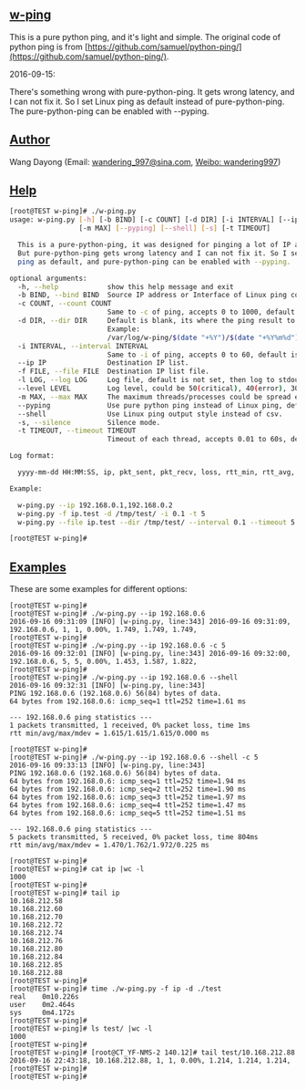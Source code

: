 <!-- @format -->

## [w-ping](https://github.com/day0ng/w-ping)

This is a pure python ping, and it's light and simple. The original code of python ping is from [https://github.com/samuel/python-ping/](https://github.com/samuel/python-ping/).

2016-09-15:

There's something wrong with pure-python-ping. It gets wrong latency, and I can not fix it. So I set Linux ping as default instead of pure-python-ping. The pure-python-ping can be enabled with --pyping.

## [Author](https://github.com/day0ng/w-ping#author)

Wang Dayong (Email: [wandering_997@sina.com](mailto:wandering_997@sina.com), [Weibo: wandering997](http://weibo.com/wandering997))

## [Help](https://github.com/day0ng/w-ping#help)

```bash
[root@TEST w-ping]# ./w-ping.py
usage: w-ping.py [-h] [-b BIND] [-c COUNT] [-d DIR] [-i INTERVAL] [--ip IP] [-f FILE] [-l LOG] [--level LEVEL]
                 [-m MAX] [--pyping] [--shell] [-s] [-t TIMEOUT]

  This is a pure-python-ping, it was designed for pinging a lot of IP addresses.
  But pure-python-ping gets wrong latency and I can not fix it. So I set Linux
  ping as default, and pure-python-ping can be enabled with --pyping.

optional arguments:
  -h, --help            show this help message and exit
  -b BIND, --bind BIND  Source IP address or Interface of Linux ping command.
  -c COUNT, --count COUNT
                        Same to -c of ping, accepts 0 to 1000, default is 1.
  -d DIR, --dir DIR     Default is blank, its where the ping result to be stored only when dir is specified.
                        Example:
                        /var/log/w-ping/$(date "+%Y")/$(date "+%Y%m%d")/
  -i INTERVAL, --interval INTERVAL
                        Same to -i of ping, accepts 0 to 60, default is 0.2s, less than 0.2 needs root privilege.
  --ip IP               Destination IP list.
  -f FILE, --file FILE  Destination IP list file.
  -l LOG, --log LOG     Log file, default is not set, then log to stdout.
  --level LEVEL         Log level, could be 50(critical), 40(error), 30(warning), 20(info) and 10(debug), default is 20.
  -m MAX, --max MAX     The maximum threads/processes could be spread each time, default is 1000.
  --pyping              Use pure python ping instead of Linux ping, default is Linux ping.
  --shell               Use Linux ping output style instead of csv.
  -s, --silence         Silence mode.
  -t TIMEOUT, --timeout TIMEOUT
                        Timeout of each thread, accepts 0.01 to 60s, default is 1s.

Log format:

  yyyy-mm-dd HH:MM:SS, ip, pkt_sent, pkt_recv, loss, rtt_min, rtt_avg, rtt_max, bind_addr/interface

Example:

  w-ping.py --ip 192.168.0.1,192.168.0.2
  w-ping.py -f ip.test -d /tmp/test/ -i 0.1 -t 5
  w-ping.py --file ip.test --dir /tmp/test/ --interval 0.1 --timeout 5

[root@TEST w-ping]#
```

## [Examples](https://github.com/day0ng/w-ping#examples)

These are some examples for different options:

```shell
[root@TEST w-ping]#
[root@TEST w-ping]# ./w-ping.py --ip 192.168.0.6
2016-09-16 09:31:09 [INFO] [w-ping.py, line:343] 2016-09-16 09:31:09, 192.168.0.6, 1, 1, 0.00%, 1.749, 1.749, 1.749,
[root@TEST w-ping]#
[root@TEST w-ping]# ./w-ping.py --ip 192.168.0.6 -c 5
2016-09-16 09:32:01 [INFO] [w-ping.py, line:343] 2016-09-16 09:32:00, 192.168.0.6, 5, 5, 0.00%, 1.453, 1.587, 1.822,
[root@TEST w-ping]#
[root@TEST w-ping]# ./w-ping.py --ip 192.168.0.6 --shell
2016-09-16 09:32:31 [INFO] [w-ping.py, line:343]
PING 192.168.0.6 (192.168.0.6) 56(84) bytes of data.
64 bytes from 192.168.0.6: icmp_seq=1 ttl=252 time=1.61 ms

--- 192.168.0.6 ping statistics ---
1 packets transmitted, 1 received, 0% packet loss, time 1ms
rtt min/avg/max/mdev = 1.615/1.615/1.615/0.000 ms

[root@TEST w-ping]#
[root@TEST w-ping]# ./w-ping.py --ip 192.168.0.6 --shell -c 5
2016-09-16 09:33:13 [INFO] [w-ping.py, line:343]
PING 192.168.0.6 (192.168.0.6) 56(84) bytes of data.
64 bytes from 192.168.0.6: icmp_seq=1 ttl=252 time=1.94 ms
64 bytes from 192.168.0.6: icmp_seq=2 ttl=252 time=1.90 ms
64 bytes from 192.168.0.6: icmp_seq=3 ttl=252 time=1.97 ms
64 bytes from 192.168.0.6: icmp_seq=4 ttl=252 time=1.47 ms
64 bytes from 192.168.0.6: icmp_seq=5 ttl=252 time=1.51 ms

--- 192.168.0.6 ping statistics ---
5 packets transmitted, 5 received, 0% packet loss, time 804ms
rtt min/avg/max/mdev = 1.470/1.762/1.972/0.225 ms

[root@TEST w-ping]#
[root@TEST w-ping]# cat ip |wc -l
1000
[root@TEST w-ping]#
[root@TEST w-ping]# tail ip
10.168.212.58
10.168.212.60
10.168.212.70
10.168.212.72
10.168.212.74
10.168.212.76
10.168.212.80
10.168.212.84
10.168.212.85
10.168.212.88
[root@TEST w-ping]#
[root@TEST w-ping]# time ./w-ping.py -f ip -d ./test
real	0m10.226s
user	0m2.464s
sys	    0m4.172s
[root@TEST w-ping]#
[root@TEST w-ping]# ls test/ |wc -l
1000
[root@TEST w-ping]#
[root@TEST w-ping]# [root@CT_YF-NMS-2 140.12]# tail test/10.168.212.88
2016-09-16 22:43:18, 10.168.212.88, 1, 1, 0.00%, 1.214, 1.214, 1.214,
[root@TEST w-ping]#
[root@TEST w-ping]#
```
